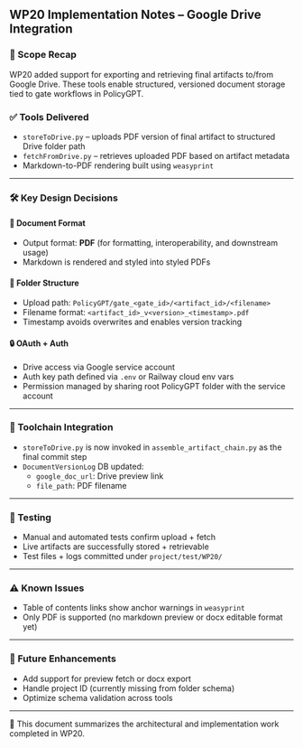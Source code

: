 ## WP20 Implementation Notes – Google Drive Integration

### 🧩 Scope Recap
WP20 added support for exporting and retrieving final artifacts to/from Google Drive. These tools enable structured, versioned document storage tied to gate workflows in PolicyGPT.

### ✅ Tools Delivered
- `storeToDrive.py` – uploads PDF version of final artifact to structured Drive folder path
- `fetchFromDrive.py` – retrieves uploaded PDF based on artifact metadata
- Markdown-to-PDF rendering built using `weasyprint`

---

### 🛠️ Key Design Decisions

#### 📄 Document Format
- Output format: **PDF** (for formatting, interoperability, and downstream usage)
- Markdown is rendered and styled into styled PDFs

#### 📂 Folder Structure
- Upload path: `PolicyGPT/gate_<gate_id>/<artifact_id>/<filename>`
- Filename format: `<artifact_id>_v<version>_<timestamp>.pdf`
- Timestamp avoids overwrites and enables version tracking

#### 🔒 OAuth + Auth
- Drive access via Google service account
- Auth key path defined via `.env` or Railway cloud env vars
- Permission managed by sharing root PolicyGPT folder with the service account

---

### 🔗 Toolchain Integration
- `storeToDrive.py` is now invoked in `assemble_artifact_chain.py` as the final commit step
- `DocumentVersionLog` DB updated:
  - `google_doc_url`: Drive preview link
  - `file_path`: PDF filename

---

### 🧪 Testing
- Manual and automated tests confirm upload + fetch
- Live artifacts are successfully stored + retrievable
- Test files + logs committed under `project/test/WP20/`

---

### ⚠️ Known Issues
- Table of contents links show anchor warnings in `weasyprint`
- Only PDF is supported (no markdown preview or docx editable format yet)

---

### 🔭 Future Enhancements
- Add support for preview fetch or docx export
- Handle project ID (currently missing from folder schema)
- Optimize schema validation across tools

---

📁 This document summarizes the architectural and implementation work completed in WP20.
